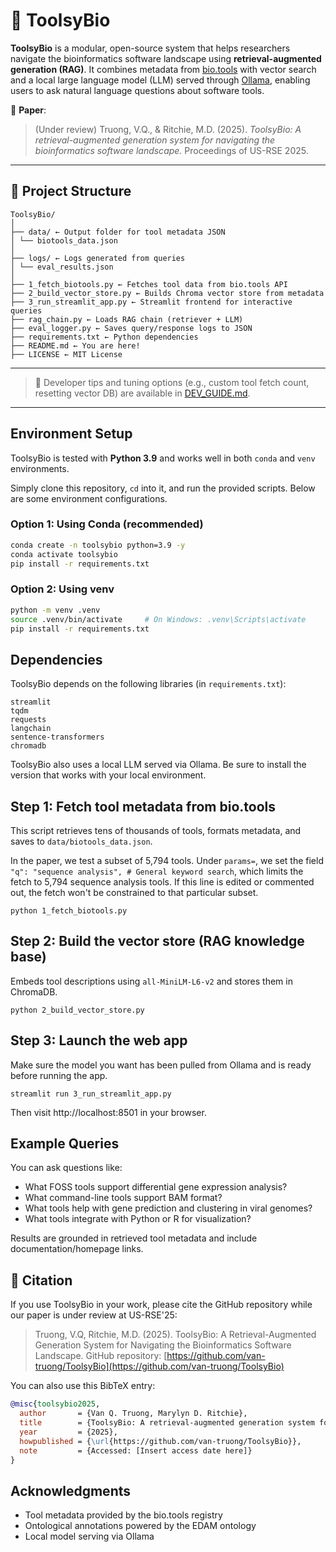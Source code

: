 # 🔬 ToolsyBio

**ToolsyBio** is a modular, open-source system that helps researchers navigate the bioinformatics software landscape using **retrieval-augmented generation (RAG)**. It combines metadata from [bio.tools](https://bio.tools) with vector search and a local large language model (LLM) served through [Ollama](https://ollama.com/), enabling users to ask natural language questions about software tools.

📝 **Paper**:  
> (Under review) Truong, V.Q., & Ritchie, M.D. (2025). *ToolsyBio: A retrieval-augmented generation system for navigating the bioinformatics software landscape.* Proceedings of US-RSE 2025.

---

## 📁 Project Structure
```
ToolsyBio/
│
├── data/ ← Output folder for tool metadata JSON
│ └── biotools_data.json
│
├── logs/ ← Logs generated from queries
│ └── eval_results.json
│
├── 1_fetch_biotools.py ← Fetches tool data from bio.tools API
├── 2_build_vector_store.py ← Builds Chroma vector store from metadata
├── 3_run_streamlit_app.py ← Streamlit frontend for interactive queries
├── rag_chain.py ← Loads RAG chain (retriever + LLM)
├── eval_logger.py ← Saves query/response logs to JSON
├── requirements.txt ← Python dependencies
├── README.md ← You are here!
├── LICENSE ← MIT License
```

---
> 📘 Developer tips and tuning options (e.g., custom tool fetch count, resetting vector DB) are available in [DEV_GUIDE.md](./docs/DEV_GUIDE.md).


---

## Environment Setup

ToolsyBio is tested with **Python 3.9** and works well in both `conda` and `venv` environments.

Simply clone this repository, `cd` into it, and run the provided scripts. Below are some environment configurations.

### Option 1: Using Conda (recommended)

```bash
conda create -n toolsybio python=3.9 -y
conda activate toolsybio
pip install -r requirements.txt
```
### Option 2: Using venv

```bash
python -m venv .venv
source .venv/bin/activate     # On Windows: .venv\Scripts\activate
pip install -r requirements.txt
```

## Dependencies
ToolsyBio depends on the following libraries (in `requirements.txt`):

```
streamlit
tqdm
requests
langchain
sentence-transformers
chromadb
```
ToolsyBio also uses a local LLM served via Ollama. Be sure to install the version that works with your local environment.

## Step 1: Fetch tool metadata from bio.tools
This script retrieves tens of thousands of tools, formats metadata, and saves to `data/biotools_data.json`. 

In the paper, we test a subset of 5,794 tools. Under `params=`, we set the field `"q": "sequence analysis", # General keyword search`, which limits the fetch to 5,794 sequence analysis tools. If this line is edited or commented out, the fetch won't be constrained to that particular subset.

```
python 1_fetch_biotools.py
```

## Step 2: Build the vector store (RAG knowledge base)
Embeds tool descriptions using `all-MiniLM-L6-v2` and stores them in ChromaDB.

```
python 2_build_vector_store.py
```

## Step 3: Launch the web app
Make sure the model you want has been pulled from Ollama and is ready before running the app. 

```
streamlit run 3_run_streamlit_app.py
```

Then visit http://localhost:8501 in your browser.


## Example Queries

You can ask questions like:
* What FOSS tools support differential gene expression analysis?
* What command-line tools support BAM format?
* What tools help with gene prediction and clustering in viral genomes?
* What tools integrate with Python or R for visualization?

Results are grounded in retrieved tool metadata and include documentation/homepage links.


## 🧾 Citation

If you use ToolsyBio in your work, please cite the GitHub repository while our paper is under review at US-RSE'25:

> Truong, V.Q, Ritchie, M.D. (2025). ToolsyBio: A Retrieval-Augmented Generation System for Navigating the Bioinformatics Software Landscape. GitHub repository: [https://github.com/van-truong/ToolsyBio](https://github.com/van-truong/ToolsyBio)

You can also use this BibTeX entry:

```bibtex
@misc{toolsybio2025,
  author       = {Van Q. Truong, Marylyn D. Ritchie},
  title        = {ToolsyBio: A retrieval-augmented generation system for navigating the bioinformatics software landscape},
  year         = {2025},
  howpublished = {\url{https://github.com/van-truong/ToolsyBio}},
  note         = {Accessed: [Insert access date here]}
}
```

## Acknowledgments
* Tool metadata provided by the bio.tools registry
* Ontological annotations powered by the EDAM ontology
* Local model serving via Ollama

